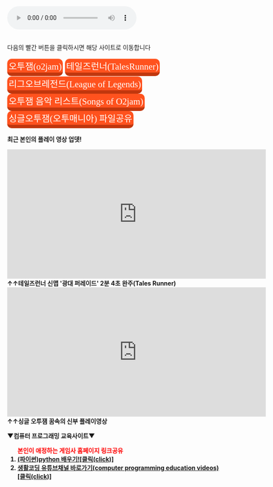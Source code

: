 <html>

<head>
 <meta charset="UTF-8">
<style>
    .btn{
      text-decoration: none;
      font-size:1.3rem;
      color:white;
      padding:1px 3px 1px 3px;
      margin:0.2px;
      display:inline-block;
      border-radius: 10px;
      transition:all 0.1s;
      font-family: 'Sunflower';
    }
    .btn:active{
      transform: translateY(3px);
    }
    .btn.blue{
      background-color: #1f75d9;
      border-bottom:8px solid #165195;
    }
    .btn.blue:active{
      border-bottom:4px solid #165195;
    }
    .btn.red{
      background-color: #ff521e;
      border-bottom:8px solid #c1370e;
    }
    .btn.red:active{
      border-bottom:4px solid #c1370e;
    }
  </style>
  <title> new document </title>
</head>

<body>
<body background="배경수정.png">
 
<audio src="게임채널 배경음악.mp3" controls autoplay></audio>
              
<br>다음의 빨간 버튼을 클릭하시면 해당 사이트로 이동합니다<br><br>
<a class="btn red" href="http://genebank.rda.go.kr/" target="_blank">오투잼(o2jam)</a>
<a class="btn red" href="http://tr.game.onstove.com/index.asp" target="_blank">테일즈런너(TalesRunner)</a>
<a class="btn red" href="https://leagueoflegends.co.kr/" target="_blank">리그오브레전드(League of Legends)</a><br>
<a class="btn red" href="https://www.youtube.com/watch?v=NpyrcXYPiM4&list=PLw12emVrmPC_GWfSMc9JUkDJDZBDPaklF" target="_blank">오투잼 음악 리스트(Songs of O2jam)</a>
<a class="btn red" href="https://www.sectiong.net/107" target="_blank">싱글오투잼(오투매니아) 파일공유</a><br>


<b>최근 본인의 플레이 영상 업뎃!<br>
<iframe width="600" height="300" src="https://www.youtube.com/embed/PQveqCcqvLs" frameborder="0" allow="accelerometer; autoplay; encrypted-media; gyroscope; picture-in-picture" allowfullscreen></iframe>
<br>↑↑테일즈런너 신맵 '광대 퍼레이드' 2분 4초 완주(Tales Runner)
<iframe width="600" height="300" src="https://www.youtube.com/embed/fsxaGLUBmek" frameborder="0" allow="accelerometer; autoplay; encrypted-media; gyroscope; picture-in-picture" allowfullscreen></iframe>
<br>↑↑싱글 오투잼 꿈속의 신부 플레이영상</b><br>

<b>▼컴퓨터 프로그래밍 교육사이트▼
<ol><b><font color="red">본인이 애정하는 게임사 홈페이지 링크공유</font></b>
<li><a href="https://wikidocs.net/book/1657" target="_blank" align="left">(파이썬)python 배우기![클릭(click)]</a>
<li><a href="https://www.youtube.com/user/egoing2" target="_blank" align="left">생활코딩 유튜브채널 바로가기(computer programming education videos)[클릭(click)]</a>


